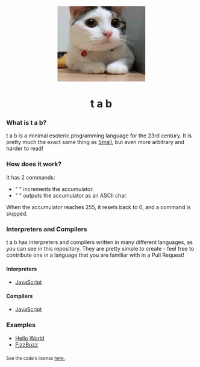 <div align="center">
    <img src="readme.gif">
    <h1>t a b</h1>
</div>

### What is t a b?

t a b is a minimal esoteric programming language for the 23rd century. It is pretty much the exact same thing as [Small](https://esolangs.org/wiki/Small), but even more arbitrary and harder to read!

### How does it work?

It has 2 commands:

- " " increments the accumulator.
- "   " outputs the accumulator as an ASCII char.

When the accumulator reaches 255, it resets back to 0, and a command is skipped.

### Interpreters and Compilers

t a b has interpreters and compilers written in many different languages, as you can see in this repository. They are pretty simple to create - feel free to contribute one in a language that you are familiar with in a Pull Request!

#### Interpreters

- [JavaScript](interpreters/javascript.js)

#### Compilers

- [JavaScript](compilers/javascript.js)

### Examples

- [Hello World](examples/Hello%20World)
- [FizzBuzz](examples/FizzBuzz)

<sub>See the code's license <a href="license.md">here.</sub>
